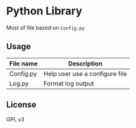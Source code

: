 # Python Library

Most of file based on `Config.py`

## Usage

File name | Description
-----|------
Config.py | Help user use a configure file
Log.py | Format log output


## License

GPL v3